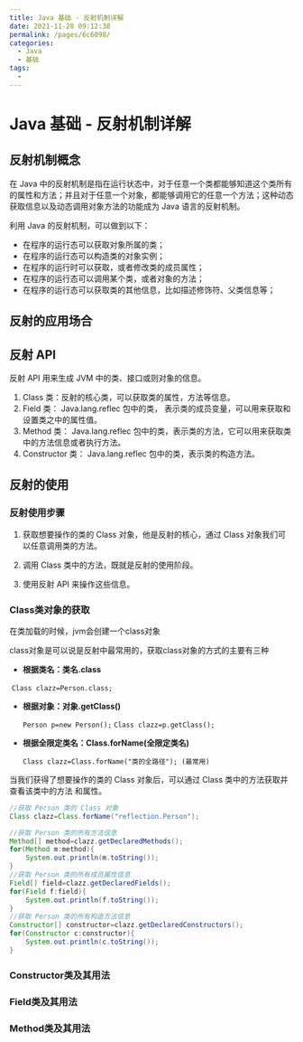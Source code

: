 ```yaml
---
title: Java 基础 - 反射机制详解
date: 2021-11-28 09:12:38
permalink: /pages/6c6098/
categories:
  - Java
  - 基础
tags:
  - 
---
```


# Java 基础 - 反射机制详解

##  反射机制概念

在 Java 中的反射机制是指在运行状态中，对于任意一个类都能够知道这个类所有的属性和方法；并且对于任意一个对象，都能够调用它的任意一个方法；这种动态获取信息以及动态调用对象方法的功能成为 Java 语言的反射机制。

利用 Java 的反射机制，可以做到以下：

- 在程序的运行态可以获取对象所属的类；
- 在程序的运行态可以构造类的对象实例；
- 在程序的运行时可以获取，或者修改类的成员属性；
- 在程序的运行态可以调用某个类，或者对象的方法；
- 在程序的运行态可以获取类的其他信息，比如描述修饰符、父类信息等；

##  反射的应用场合  

##  反射 API 

反射 API 用来生成 JVM 中的类、接口或则对象的信息。

1. Class 类：反射的核心类，可以获取类的属性，方法等信息。
2. Field 类： Java.lang.reflec 包中的类， 表示类的成员变量，可以用来获取和设置类之中的属性值。
3. Method 类： Java.lang.reflec 包中的类，表示类的方法，它可以用来获取类中的方法信息或者执行方法。
4. Constructor 类： Java.lang.reflec 包中的类，表示类的构造方法。  

## 反射的使用  

### 反射使用步骤 

1. 获取想要操作的类的 Class 对象，他是反射的核心，通过 Class 对象我们可以任意调用类的方法。
   
2. 调用 Class 类中的方法，既就是反射的使用阶段。
3. 使用反射 API 来操作这些信息。   

### Class类对象的获取

在类加载的时候，jvm会创建一个class对象

class对象是可以说是反射中最常用的，获取class对象的方式的主要有三种

- **根据类名：类名.class**

​       `Class clazz=Person.class;`  

- **根据对象：对象.getClass()**

  `Person p=new Person();`
  `Class clazz=p.getClass();`  

- **根据全限定类名：Class.forName(全限定类名)**

  `Class clazz=Class.forName("类的全路径"); (最常用)`  

当我们获得了想要操作的类的 Class 对象后，可以通过 Class 类中的方法获取并查看该类中的方法
和属性。  

```java
//获取 Person 类的 Class 对象
Class clazz=Class.forName("reflection.Person");

//获取 Person 类的所有方法信息
Method[] method=clazz.getDeclaredMethods();
for(Method m:method){
	System.out.println(m.toString());
}
//获取 Person 类的所有成员属性信息
Field[] field=clazz.getDeclaredFields();
for(Field f:field){
	System.out.println(f.toString());
}
//获取 Person 类的所有构造方法信息
Constructor[] constructor=clazz.getDeclaredConstructors();
for(Constructor c:constructor){
	System.out.println(c.toString());
}
```



### Constructor类及其用法



### Field类及其用法



### Method类及其用法


